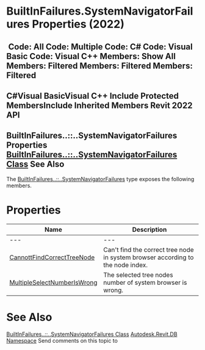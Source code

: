 # BuiltInFailures.SystemNavigatorFailures Properties (2022)

﻿
 Code: All Code: Multiple Code: C# Code: Visual Basic Code: Visual C++  Members: Show All Members: Filtered Members: Filtered Members: Filtered   
---  
C#Visual BasicVisual C++
Include Protected MembersInclude Inherited Members
Revit 2022 API  
---  
BuiltInFailures..::..SystemNavigatorFailures Properties  
[BuiltInFailures..::..SystemNavigatorFailures Class](cad59467-5652-cc4c-4f2b-bf8645ab04eb.md "BuiltInFailures.SystemNavigatorFailures Class") See Also  
---  
The [BuiltInFailures..::..SystemNavigatorFailures](cad59467-5652-cc4c-4f2b-bf8645ab04eb.md "BuiltInFailures.SystemNavigatorFailures Class") type exposes the following members.
# Properties
| Name | Description |
| --- | --- |
| --- | --- | --- |
| [CannottFindCorrectTreeNode](d975ddcc-6f5f-edc6-ea89-009bb8e7d62c.md "CannottFindCorrectTreeNode Property") | Can't find the correct tree node in system browser according to the node index. |
| [MultipleSelectNumberIsWrong](af25d6dc-41d2-922b-4403-a2dc7d2bf0fe.md "MultipleSelectNumberIsWrong Property") | The selected tree nodes number of system browser is wrong. |

# See Also
[BuiltInFailures..::..SystemNavigatorFailures Class](cad59467-5652-cc4c-4f2b-bf8645ab04eb.md "BuiltInFailures.SystemNavigatorFailures Class")
[Autodesk.Revit.DB Namespace](87546ba7-461b-c646-cbb1-2cb8f5bff8b2.md "Autodesk.Revit.DB Namespace")
Send comments on this topic to 